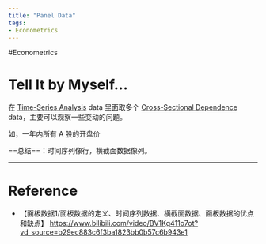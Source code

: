 ```yaml
---
title: "Panel Data"
tags:
- Econometrics
---
```


#Econometrics 

# Tell It by Myself...

在 [Time-Series Analysis](Time-Series%20Analysis.md) data 里面取多个 [Cross-Sectional Dependence](Cross-Sectional%20Dependence.md) data，主要可以观察一些变动的问题。

如，一年内所有 A 股的开盘价

==总结==：时间序列像行，横截面数据像列。

---



# Reference 

- 【面板数据1/面板数据的定义、时间序列数据、横截面数据、面板数据的优点和缺点】 https://www.bilibili.com/video/BV1Kg411o7ot?vd_source=b29ec883c6f3ba1823bb0b57c6b943e1